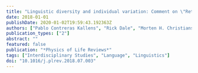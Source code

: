 ```yaml
---
title: "Linguistic diversity and individual variation: Comment on \"Rethinking foundations of language from a multidisciplinary perspective\" by T. Gong et al"
date: 2018-01-01
publishDate: 2020-01-02T19:59:43.192363Z
authors: ["Pablo Contreras Kallens", "Rick Dale", "Morten H. Christiansen"]
publication_types: ["2"]
abstract: ""
featured: false
publication: "*Physics of Life Reviews*"
tags: ["Interdisciplinary Studies", "Language", "Linguistics"]
doi: "10.1016/j.plrev.2018.07.003"
---
```


